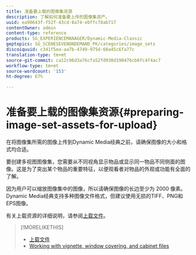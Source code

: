 ```yaml
---
title: 准备要上载的图像集资源
description: 了解如何准备要上传的图像集资产。
uuid: ea90643f-f52f-43cd-8a74-ebffc78ab717
contentOwner: admin
content-type: reference
products: SG_EXPERIENCEMANAGER/Dynamic-Media-Classic
geptopics: SG_SCENESEVENONDEMAND_PK/categories/image_sets
discoiquuid: c341f5ea-aa7b-4749-975d-68a45c6fa77c
translation-type: tm+mt
source-git-commit: ca12c96d3a76cfa52fd930d190476cb6fc4f4ac7
workflow-type: tm+mt
source-wordcount: '153'
ht-degree: 67%

---
```



# 准备要上载的图像集资源{#preparing-image-set-assets-for-upload}

在将图像集所需的图像上传到Dynamic Media经典之前，请确保图像的大小和格式均合适。

要创建多视图图像集，您需要从不同视角显示物品或显示同一物品不同侧面的图像。这是为了突出某个物品的重要特征，以便观看者对物品的外观或功能有全面的了解。

因为用户可以缩放图像集中的图像，所以请确保图像的长边至少为 2000 像素。Dynamic Media经典支持多种图像文件格式，但建议使用无损的TIFF、PNG和EPS图像。

有关上载资源的详细说明，请参阅[上载文件](uploading-files.md#uploading_files)。

>[!MORELIKETHIS]
>
>* [上载文件](uploading-files.md#uploading_your_files)
>* [Working with vignette, window covering, and cabinet files](vignette-window-covering-cabinet-files.md#working_with_vignette_window_covering_and_cabinet_files)

